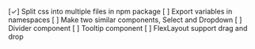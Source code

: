 [✓] Split css into multiple files in npm package
[ ] Export variables in namespaces
[ ] Make two similar components, Select and Dropdown
[ ] Divider component
[ ] Tooltip component
[ ] FlexLayout support drag and drop